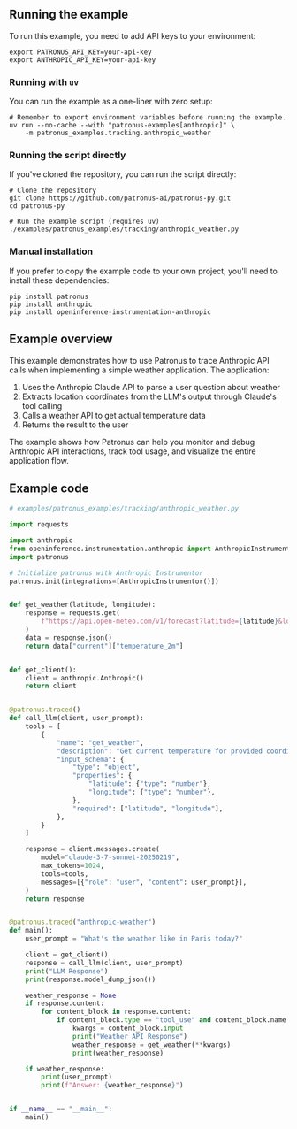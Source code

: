 ## Running the example

To run this example, you need to add API keys to your environment:

```shell
export PATRONUS_API_KEY=your-api-key
export ANTHROPIC_API_KEY=your-api-key
```

### Running with `uv`

You can run the example as a one-liner with zero setup:

```shell
# Remember to export environment variables before running the example.
uv run --no-cache --with "patronus-examples[anthropic]" \
    -m patronus_examples.tracking.anthropic_weather
```

### Running the script directly

If you've cloned the repository, you can run the script directly:

```shell
# Clone the repository
git clone https://github.com/patronus-ai/patronus-py.git
cd patronus-py

# Run the example script (requires uv)
./examples/patronus_examples/tracking/anthropic_weather.py
```

### Manual installation

If you prefer to copy the example code to your own project, you'll need to install these dependencies:

```shell
pip install patronus
pip install anthropic
pip install openinference-instrumentation-anthropic
```

## Example overview

This example demonstrates how to use Patronus to trace Anthropic API calls when implementing a simple weather application. The application:

1. Uses the Anthropic Claude API to parse a user question about weather
1. Extracts location coordinates from the LLM's output through Claude's tool calling
1. Calls a weather API to get actual temperature data
1. Returns the result to the user

The example shows how Patronus can help you monitor and debug Anthropic API interactions, track tool usage, and visualize the entire application flow.

## Example code

```python
# examples/patronus_examples/tracking/anthropic_weather.py

import requests

import anthropic
from openinference.instrumentation.anthropic import AnthropicInstrumentor
import patronus

# Initialize patronus with Anthropic Instrumentor
patronus.init(integrations=[AnthropicInstrumentor()])


def get_weather(latitude, longitude):
    response = requests.get(
        f"https://api.open-meteo.com/v1/forecast?latitude={latitude}&longitude={longitude}&current=temperature_2m,wind_speed_10m&hourly=temperature_2m,relative_humidity_2m,wind_speed_10m"
    )
    data = response.json()
    return data["current"]["temperature_2m"]


def get_client():
    client = anthropic.Anthropic()
    return client


@patronus.traced()
def call_llm(client, user_prompt):
    tools = [
        {
            "name": "get_weather",
            "description": "Get current temperature for provided coordinates in celsius.",
            "input_schema": {
                "type": "object",
                "properties": {
                    "latitude": {"type": "number"},
                    "longitude": {"type": "number"},
                },
                "required": ["latitude", "longitude"],
            },
        }
    ]

    response = client.messages.create(
        model="claude-3-7-sonnet-20250219",
        max_tokens=1024,
        tools=tools,
        messages=[{"role": "user", "content": user_prompt}],
    )
    return response


@patronus.traced("anthropic-weather")
def main():
    user_prompt = "What's the weather like in Paris today?"

    client = get_client()
    response = call_llm(client, user_prompt)
    print("LLM Response")
    print(response.model_dump_json())

    weather_response = None
    if response.content:
        for content_block in response.content:
            if content_block.type == "tool_use" and content_block.name == "get_weather":
                kwargs = content_block.input
                print("Weather API Response")
                weather_response = get_weather(**kwargs)
                print(weather_response)

    if weather_response:
        print(user_prompt)
        print(f"Answer: {weather_response}")


if __name__ == "__main__":
    main()
```
